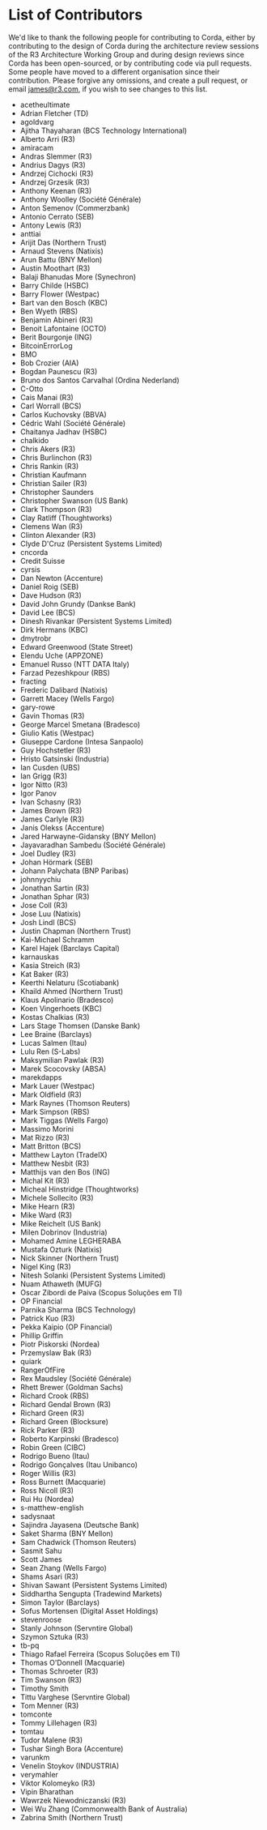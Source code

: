 # List of Contributors

We'd like to thank the following people for contributing to Corda, either by
contributing to the design of Corda during the architecture review sessions of the
R3 Architecture Working Group and during design reviews since Corda has been
open-sourced, or by contributing code via pull requests. Some people have
moved to a different organisation since their contribution. Please forgive any
omissions, and create a pull request, or email <james@r3.com>, if you wish to
see changes to this list.

* acetheultimate
* Adrian Fletcher (TD)
* agoldvarg
* Ajitha Thayaharan (BCS Technology International)
* Alberto Arri (R3)
* amiracam
* Andras Slemmer (R3)
* Andrius Dagys (R3)
* Andrzej Cichocki (R3)
* Andrzej Grzesik (R3)
* Anthony Keenan (R3)
* Anthony Woolley (Société Générale)
* Anton Semenov (Commerzbank)
* Antonio Cerrato (SEB)
* Antony Lewis (R3)
* anttiai
* Arijit Das (Northern Trust)
* Arnaud Stevens (Natixis)
* Arun Battu (BNY Mellon)
* Austin Moothart (R3)
* Balaji Bhanudas More (Synechron)
* Barry Childe (HSBC)
* Barry Flower (Westpac)
* Bart van den Bosch (KBC)
* Ben Wyeth (RBS)
* Benjamin Abineri (R3)
* Benoit Lafontaine (OCTO)
* Berit Bourgonje (ING)
* BitcoinErrorLog
* BMO
* Bob Crozier (AIA)
* Bogdan Paunescu (R3)
* Bruno dos Santos Carvalhal (Ordina Nederland)
* C-Otto
* Cais Manai (R3)
* Carl Worrall (BCS)
* Carlos Kuchovsky (BBVA)
* Cédric Wahl (Société Générale)
* Chaitanya Jadhav (HSBC)
* chalkido
* Chris Akers (R3)
* Chris Burlinchon (R3)
* Chris Rankin (R3)
* Christian Kaufmann
* Christian Sailer (R3)
* Christopher Saunders
* Christopher Swanson (US Bank)
* Clark Thompson (R3)
* Clay Ratliff (Thoughtworks)
* Clemens Wan (R3)
* Clinton Alexander (R3)
* Clyde D'Cruz (Persistent Systems Limited)
* cncorda
* Credit Suisse
* cyrsis
* Dan Newton (Accenture)
* Daniel Roig (SEB)
* Dave Hudson (R3)
* David John Grundy (Dankse Bank)
* David Lee (BCS)
* Dinesh Rivankar (Persistent Systems Limited)
* Dirk Hermans (KBC)
* dmytrobr
* Edward Greenwood (State Street)
* Elendu Uche (APPZONE)
* Emanuel Russo (NTT DATA Italy)
* Farzad Pezeshkpour (RBS)
* fracting
* Frederic Dalibard (Natixis)
* Garrett Macey (Wells Fargo)
* gary-rowe
* Gavin Thomas (R3)
* George Marcel Smetana (Bradesco)
* Giulio Katis (Westpac)
* Giuseppe Cardone (Intesa Sanpaolo)
* Guy Hochstetler (R3)
* Hristo Gatsinski (Industria)
* Ian Cusden (UBS)
* Ian Grigg (R3)
* Igor Nitto (R3)
* Igor Panov
* Ivan Schasny (R3)
* James Brown (R3)
* James Carlyle (R3)
* Janis Olekss (Accenture)
* Jared Harwayne-Gidansky (BNY Mellon)
* Jayavaradhan Sambedu (Société Générale)
* Joel Dudley (R3)
* Johan Hörmark (SEB)
* Johann Palychata (BNP Paribas)
* johnnyychiu
* Jonathan Sartin (R3)
* Jonathan Sphar (R3)
* Jose Coll (R3)
* Jose Luu (Natixis)
* Josh Lindl (BCS)
* Justin Chapman (Northern Trust)
* Kai-Michael Schramm
* Karel Hajek (Barclays Capital)
* karnauskas
* Kasia Streich (R3)
* Kat Baker (R3)
* Keerthi Nelaturu (Scotiabank)
* Khaild Ahmed (Northern Trust)
* Klaus Apolinario (Bradesco)
* Koen Vingerhoets (KBC)
* Kostas Chalkias (R3)
* Lars Stage Thomsen (Danske Bank)
* Lee Braine (Barclays)
* Lucas Salmen (Itau)
* Lulu Ren (S-Labs)
* Maksymilian Pawlak (R3)
* Marek Scocovsky (ABSA)
* marekdapps
* Mark Lauer (Westpac)
* Mark Oldfield (R3)
* Mark Raynes (Thomson Reuters)
* Mark Simpson (RBS)
* Mark Tiggas (Wells Fargo)
* Massimo Morini
* Mat Rizzo (R3)
* Matt Britton (BCS)
* Matthew Layton (TradeIX)
* Matthew Nesbit (R3)
* Matthijs van den Bos (ING)
* Michal Kit (R3)
* Micheal Hinstridge (Thoughtworks)
* Michele Sollecito (R3)
* Mike Hearn (R3)
* Mike Ward (R3)
* Mike Reichelt (US Bank)
* Milen Dobrinov (Industria)
* Mohamed Amine LEGHERABA
* Mustafa Ozturk (Natixis)
* Nick Skinner (Northern Trust)
* Nigel King (R3)
* Nitesh Solanki (Persistent Systems Limited)
* Nuam Athaweth (MUFG)
* Oscar Zibordi de Paiva (Scopus Soluções em TI)
* OP Financial
* Parnika Sharma (BCS Technology)
* Patrick Kuo (R3)
* Pekka Kaipio (OP Financial)
* Phillip Griffin
* Piotr Piskorski (Nordea)
* Przemyslaw Bak (R3)
* quiark
* RangerOfFire
* Rex Maudsley (Société Générale)
* Rhett Brewer (Goldman Sachs)
* Richard Crook (RBS)
* Richard Gendal Brown (R3)
* Richard Green (R3)
* Richard Green (Blocksure)
* Rick Parker (R3)
* Roberto Karpinski (Bradesco)
* Robin Green (CIBC)
* Rodrigo Bueno (Itau)
* Rodrigo Gonçalves (Itau Unibanco)
* Roger Willis (R3)
* Ross Burnett (Macquarie)
* Ross Nicoll (R3)
* Rui Hu (Nordea)
* s-matthew-english
* sadysnaat
* Sajindra Jayasena (Deutsche Bank)
* Saket Sharma (BNY Mellon)
* Sam Chadwick (Thomson Reuters)
* Sasmit Sahu
* Scott James
* Sean Zhang (Wells Fargo)
* Shams Asari (R3)
* Shivan Sawant (Persistent Systems Limited)
* Siddhartha Sengupta (Tradewind Markets)
* Simon Taylor (Barclays)
* Sofus Mortensen (Digital Asset Holdings)
* stevenroose
* Stanly Johnson (Servntire Global)
* Szymon Sztuka (R3)
* tb-pq
* Thiago Rafael Ferreira (Scopus Soluções em TI)
* Thomas O'Donnell (Macquarie)
* Thomas Schroeter (R3)
* Tim Swanson (R3)
* Timothy Smith
* Tittu Varghese (Servntire Global)
* Tom Menner (R3)
* tomconte
* Tommy Lillehagen (R3)
* tomtau
* Tudor Malene (R3)
* Tushar Singh Bora (Accenture)
* varunkm
* Venelin Stoykov (INDUSTRIA)
* verymahler
* Viktor Kolomeyko (R3)
* Vipin Bharathan
* Wawrzek Niewodniczanski (R3)
* Wei Wu Zhang (Commonwealth Bank of Australia)
* Zabrina Smith (Northern Trust)
